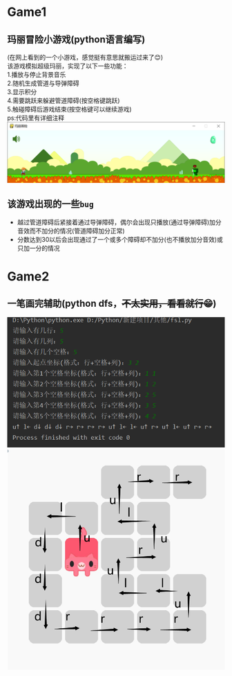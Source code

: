 # Game1
## 玛丽冒险小游戏(python语言编写)
(在网上看到的一个小游戏，感觉挺有意思就搬运过来了:blush:)<br>
该游戏模拟超级玛丽，实现了以下一些功能：<br>
1.播放与停止背景音乐<br>
2.随机生成管道与导弹障碍<br>
3.显示积分<br>
4.需要跳跃来躲避管道障碍(按空格键跳跃)<br>
5.触碰障碍后游戏结束(按空格键可以继续游戏)<br>
ps:代码里有详细注释
![](https://github.com/fsl9876543210/Game/blob/master/%E7%8E%9B%E4%B8%BD%E5%86%92%E9%99%A9%E5%B0%8F%E6%B8%B8%E6%88%8F/%E7%A4%BA%E4%BE%8B%E5%9B%BE.png)
## 该游戏出现的一些`bug`
* 越过管道障碍后紧接着通过导弹障碍，偶尔会出现只播放(通过导弹障碍)加分音效而不加分的情况(管道障碍加分正常)
* 分数达到30以后会出现通过了一个或多个障碍却不加分(也不播放加分音效)或只加一分的情况
# Game2
## 一笔画完辅助(python dfs，~~不太实用，看看就行:grin:~~)
![](https://github.com/fsl9876543210/Game/blob/master/%E4%B8%80%E7%AC%94%E7%94%BB%E5%AE%8C(%E6%B2%A1%E4%BB%80%E4%B9%88%E5%8D%B5%E7%94%A8%E7%9A%84%E8%BE%85%E5%8A%A9)/%E4%BB%A3%E7%A0%81%E8%BF%90%E8%A1%8C%E6%95%88%E6%9E%9C.png)
![](https://github.com/fsl9876543210/Game/blob/master/%E4%B8%80%E7%AC%94%E7%94%BB%E5%AE%8C(%E6%B2%A1%E4%BB%80%E4%B9%88%E5%8D%B5%E7%94%A8%E7%9A%84%E8%BE%85%E5%8A%A9)/%E4%B8%80%E7%AC%94%E7%94%BB%E5%AE%8C%E6%BC%94%E7%A4%BA%E5%9B%BE.png)
